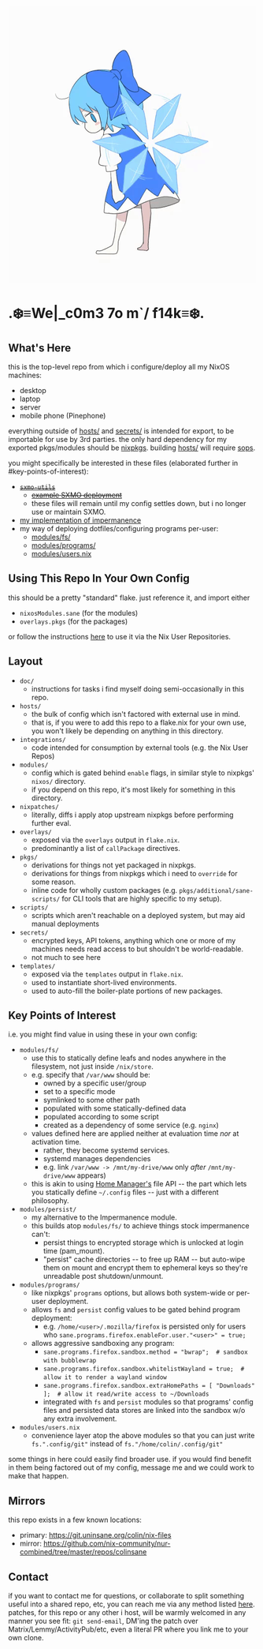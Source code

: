 ![hello](doc/hello.gif)

# .❄️≡We|_c0m3 7o m`/ f14k≡❄️.

## What's Here

this is the top-level repo from which i configure/deploy all my NixOS machines:
- desktop
- laptop
- server
- mobile phone (Pinephone)

everything outside of [hosts/](./hosts/) and [secrets/](./secrets/) is intended for export, to be importable for use by 3rd parties.
the only hard dependency for my exported pkgs/modules should be [nixpkgs][nixpkgs].
building [hosts/](./hosts/) will require [sops][sops].

you might specifically be interested in these files (elaborated further in #key-points-of-interest):
- ~~[`sxmo-utils`](./pkgs/additional/sxmo-utils/default.nix)~~
  - ~~[example SXMO deployment](./hosts/modules/gui/sxmo/default.nix)~~
  - these files will remain until my config settles down, but i no longer use or maintain SXMO.
- [my implementation of impermanence](./modules/persist/default.nix)
- my way of deploying dotfiles/configuring programs per-user:
  - [modules/fs/](./modules/fs/default.nix)
  - [modules/programs/](./modules/programs/default.nix)
  - [modules/users.nix](./modules/users.nix)

[nixpkgs]: https://github.com/NixOS/nixpkgs
[sops]: https://github.com/Mic92/sops-nix
[uninsane-org]: https://uninsane.org

## Using This Repo In Your Own Config

this should be a pretty "standard" flake. just reference it, and import either
- `nixosModules.sane` (for the modules)
- `overlays.pkgs` (for the packages)

or follow the instructions [here][NUR] to use it via the Nix User Repositories.

[NUR]: https://nur.nix-community.org/

## Layout
- `doc/`
  - instructions for tasks i find myself doing semi-occasionally in this repo.
- `hosts/`
  - the bulk of config which isn't factored with external use in mind.
  - that is, if you were to add this repo to a flake.nix for your own use,
    you won't likely be depending on anything in this directory.
- `integrations/`
  - code intended for consumption by external tools (e.g. the Nix User Repos)
- `modules/`
  - config which is gated behind `enable` flags, in similar style to nixpkgs'
    `nixos/` directory.
  - if you depend on this repo, it's most likely for something in this directory.
- `nixpatches/`
  - literally, diffs i apply atop upstream nixpkgs before performing further eval.
- `overlays/`
  - exposed via the `overlays` output in `flake.nix`.
  - predominantly a list of `callPackage` directives.
- `pkgs/`
  - derivations for things not yet packaged in nixpkgs.
  - derivations for things from nixpkgs which i need to `override` for some reason.
  - inline code for wholly custom packages (e.g. `pkgs/additional/sane-scripts/` for CLI tools
    that are highly specific to my setup).
- `scripts/`
  - scripts which aren't reachable on a deployed system, but may aid manual deployments
- `secrets/`
  - encrypted keys, API tokens, anything which one or more of my machines needs
    read access to but shouldn't be world-readable.
  - not much to see here
- `templates/`
  - exposed via the `templates` output in `flake.nix`.
  - used to instantiate short-lived environments.
  - used to auto-fill the boiler-plate portions of new packages.


## Key Points of Interest

i.e. you might find value in using these in your own config:

- `modules/fs/`
  - use this to statically define leafs and nodes anywhere in the filesystem,
    not just inside `/nix/store`.
  - e.g. specify that `/var/www` should be:
    - owned by a specific user/group
    - set to a specific mode
    - symlinked to some other path
    - populated with some statically-defined data
    - populated according to some script
    - created as a dependency of some service (e.g. `nginx`)
  - values defined here are applied neither at evaluation time _nor_ at activation time.
    - rather, they become systemd services.
    - systemd manages dependencies
    - e.g. link `/var/www -> /mnt/my-drive/www` only _after_ `/mnt/my-drive/www` appears)
  - this is akin to using [Home Manager's][home-manager] file API -- the part which lets you
    statically define `~/.config` files -- just with a different philosophy.
- `modules/persist/`
  - my alternative to the Impermanence module.
  - this builds atop `modules/fs/` to achieve things stock impermanence can't:
    - persist things to encrypted storage which is unlocked at login time (pam_mount).
    - "persist" cache directories -- to free up RAM -- but auto-wipe them on mount
      and encrypt them to ephemeral keys so they're unreadable post shutdown/unmount.
- `modules/programs/`
  - like nixpkgs' `programs` options, but allows both system-wide or per-user deployment.
  - allows `fs` and `persist` config values to be gated behind program deployment:
    - e.g. `/home/<user>/.mozilla/firefox` is persisted only for users who
      `sane.programs.firefox.enableFor.user."<user>" = true;`
  - allows aggressive sandboxing any program:
    - `sane.programs.firefox.sandbox.method = "bwrap";  # sandbox with bubblewrap`
    - `sane.programs.firefox.sandbox.whitelistWayland = true;  # allow it to render a wayland window`
    - `sane.programs.firefox.sandbox.extraHomePaths = [ "Downloads" ];  # allow it read/write access to ~/Downloads`
    - integrated with `fs` and `persist` modules so that programs' config files and persisted data stores are linked into the sandbox w/o any extra involvement.
- `modules/users.nix`
  - convenience layer atop the above modules so that you can just write
    `fs.".config/git"` instead of `fs."/home/colin/.config/git"`

some things in here could easily find broader use. if you would find benefit in
them being factored out of my config, message me and we could work to make that happen.

[home-manager]: https://github.com/nix-community/home-manager

## Mirrors

this repo exists in a few known locations:
- primary: <https://git.uninsane.org/colin/nix-files>
- mirror: <https://github.com/nix-community/nur-combined/tree/master/repos/colinsane>

## Contact

if you want to contact me for questions, or collaborate to split something useful into a shared repo, etc,
you can reach me via any method listed [here](https://uninsane.org/about).
patches, for this repo or any other i host, will be warmly welcomed in any manner you see fit:
`git send-email`, DM'ing the patch over Matrix/Lemmy/ActivityPub/etc, even a literal PR where you
link me to your own clone.
